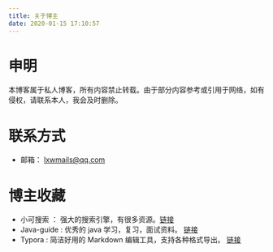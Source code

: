 ```yaml
---
title: 关于博主
date: 2020-01-15 17:10:57
---
```

# 申明
  本博客属于私人博客，所有内容禁止转载。由于部分内容参考或引用于网络，如有侵权，请联系本人，我会及时删除。

# 联系方式

- 邮箱： lxwmails@qq.com

# 博主收藏

- 小可搜索 ： 强大的搜索引擎，有很多资源。[链接](http://magnet.chongbuluo.com/)
- Java-guide :  优秀的 java 学习，复习，面试资料。 [链接](https://github.com/Snailclimb/JavaGuide)
- Typora : 简洁好用的 Markdown 编辑工具，支持各种格式导出。 [链接](https://www.typora.io/)

